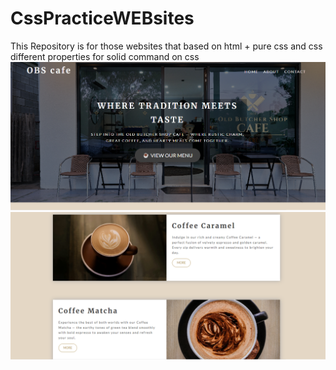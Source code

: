# CssPracticeWEBsites
This Repository is for those websites that based on html + pure css and css different properties for solid  command on css
![Screenshot 1](images/website-screenshot1.png)
![Screenshot 2](images/website-screenshot2.png)
